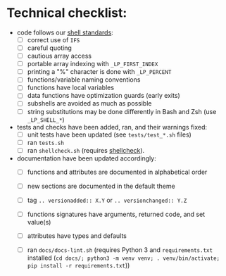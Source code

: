 
<!-- Provide a description here -->

<!-- Related issue: #XXX -->


# Technical checklist:

- code follows our [shell standards](https://github.com/liquidprompt/liquidprompt/wiki/Shell-standards):
    - [ ] correct use of `IFS`
    - [ ] careful quoting
    - [ ] cautious array access
    - [ ] portable array indexing with `_LP_FIRST_INDEX`
    - [ ] printing a "%" character is done with `_LP_PERCENT`
    - [ ] functions/variable naming conventions
    - [ ] functions have local variables
    - [ ] data functions have optimization guards (early exits)
    - [ ] subshells are avoided as much as possible
    - [ ] string substitutions may be done differently in Bash and Zsh (use `_LP_SHELL_*`)
- tests and checks have been added, ran, and their warnings fixed:
    - [ ] unit tests have been updated (see `tests/test_*.sh` files)
    - [ ] ran `tests.sh`
    - [ ] ran `shellcheck.sh` (requires [shellcheck](https://github.com/koalaman/shellcheck#user-content-installing)).
- documentation have been updated accordingly:
    - [ ] functions and attributes are documented in alphabetical order
    - [ ] new sections are documented in the default theme
    - [ ] tag `.. versionadded:: X.Y` or `.. versionchanged:: Y.Z`
    - [ ] functions signatures have arguments, returned code, and set value(s)
    - [ ] attributes have types and defaults
    - [ ] ran `docs/docs-lint.sh` (requires Python 3 and `requirements.txt`
          installed (`cd docs/; python3 -m venv venv; . venv/bin/activate; pip install -r requirements.txt`))


